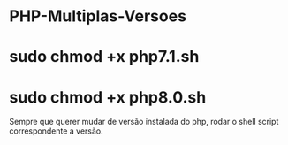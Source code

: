 # PHP-Multiplas-Versoes
# sudo chmod +x php7.1.sh
# sudo chmod +x php8.0.sh
Sempre que querer mudar de versão instalada do php, rodar o shell script correspondente a versão.